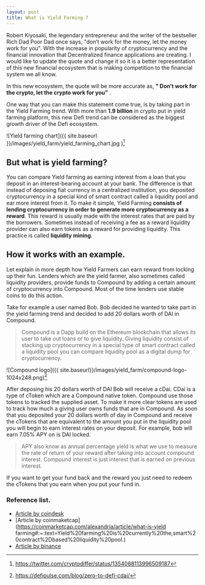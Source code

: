 ```yaml
---
layout: post
title: What is Yield Farming ?
---
```

Robert Kiyosaki, the legendary entrepreneur and the writer of the bestseller Rich Dad Poor Dad once says, "don’t work for the money, let the money work for you".
With the increase in popularity of cryptocurrency and the financial innovation that Decentralized finance applications are creating. I would like to update the quote and change it so it is a better representation of this new financial ecosystem that is making competition to the financial system we all know. 

In this new ecosystem, the quote will be more accurate as, __" Don’t work for the crypto, let the crypto work for you"__ .

One way that you can make this statement come true, is by taking part in the Yield Farming trend. With more than __1.9 billion__ in crypto put in yield farming platform, this new Defi trend can be considered as the biggest growth driver of the Defi ecosystem.


![Yield farming chart]({{ site.baseurl }}/images/yield_farm/yield_farming_chart.jpg )[^1]


## But what is yield farming?

You can compare Yield farming as earning interest from a loan that you deposit in an interest-bearing account at your bank. The difference is that instead of deposing fiat currency in a centralized institution, you deposited cryptocurrency in a special kind of smart contract called a liquidity pool and ear more interest from it.
To make it simple, Yield Farming __consists of lending cryptocurrency in order to generate more cryptocurrency as a reward__. This reward is usually made with the interest rates that are paid by the borrowers.
Sometimes instead of receiving a fee as a reward liquidity provider can also earn tokens as a reward for providing liquidity. This practice is called __liquidity mining__.



## How it works with an example.
Let explain in more depth how Yield Farmers can earn reward from locking up their fun.
Lenders which are the yield farmer, also sometimes called liquidity providers, provide funds to Compound by adding a certain amount of cryptocurrency into Compound. Most of the time lenders use stable coins to do this action. 

Take for example a user named Bob. Bob decided he wanted to take part in the yield farming trend and decided to add 20 dollars worth of DAI in Compound.

> Compound is a Dapp build on the Ethereum blockchain that allows its user to take out loans or to give liquidity. Giving liquidity consist of stacking up cryptocurrency in a special type of smart contract called a liquidity pool you can compare liquidity pool as a digital dump for cryptocurrency. 


![Compound logo]({{ site.baseurl}}/images/yield_farm/compound-logo-1024x248.png)[^2]


After deposing his 20 dollars worth of DAI Bob will receive a cDai. CDai is a type of cToken which are a Compound native token. Compound use those tokens to tracked the supplied asset. To make it more clear tokens are used to track how much a giving user owns funds that are in Compound.
As soon that you deposited your 20 dollars worth of day in Compound and receive the cTokens that are equivalent to the amount you put in the liquidity pool you will begin to earn interest rates on your deposit. For example, bob will earn 7.05% APY on is DAI locked. 

> APY also know as annual percentage yield is what we use to measure the rate of return of your reward after taking into account compound interest. Compound interest is just interest that is earned on previous interest.

If you want to get your fund back and the reward you just need to redeem the cTokens that you earn when you put your fund in.

### Reference list.
- [Article by coindesk](https://www.coindesk.com/defi-yield-farming-comp-token-explained)
- [Article by coinmaketcap](https://coinmarketcap.com/alexandria/article/what-is-yield farming#:~:text=Yield%20farming%20is%20currently%20the,smart%20contract%2Dbased%20liquidity%20pool.)
- [Article by binance](https://academy.binance.com/en/articles/what-is-compound-finance-in-defi)


[^1]:https://twitter.com/cryptodiffer/status/1354088113996509187
[^2]:https://defipulse.com/blog/zero-to-defi-cdai/
